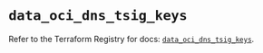 # `data_oci_dns_tsig_keys`

Refer to the Terraform Registry for docs: [`data_oci_dns_tsig_keys`](https://registry.terraform.io/providers/oracle/oci/6.18.0/docs/data-sources/dns_tsig_keys).
